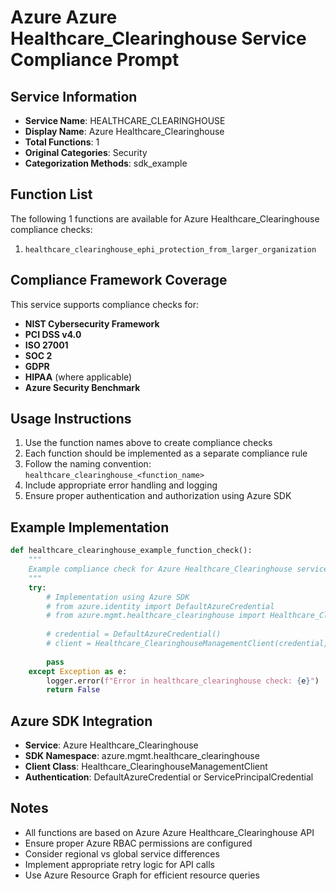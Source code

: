 # Azure Azure Healthcare_Clearinghouse Service Compliance Prompt

## Service Information
- **Service Name**: HEALTHCARE_CLEARINGHOUSE
- **Display Name**: Azure Healthcare_Clearinghouse
- **Total Functions**: 1
- **Original Categories**: Security
- **Categorization Methods**: sdk_example

## Function List
The following 1 functions are available for Azure Healthcare_Clearinghouse compliance checks:

1. `healthcare_clearinghouse_ephi_protection_from_larger_organization`


## Compliance Framework Coverage
This service supports compliance checks for:
- **NIST Cybersecurity Framework**
- **PCI DSS v4.0**
- **ISO 27001**
- **SOC 2**
- **GDPR**
- **HIPAA** (where applicable)
- **Azure Security Benchmark**

## Usage Instructions
1. Use the function names above to create compliance checks
2. Each function should be implemented as a separate compliance rule
3. Follow the naming convention: `healthcare_clearinghouse_<function_name>`
4. Include appropriate error handling and logging
5. Ensure proper authentication and authorization using Azure SDK

## Example Implementation
```python
def healthcare_clearinghouse_example_function_check():
    """
    Example compliance check for Azure Healthcare_Clearinghouse service
    """
    try:
        # Implementation using Azure SDK
        # from azure.identity import DefaultAzureCredential
        # from azure.mgmt.healthcare_clearinghouse import Healthcare_ClearinghouseManagementClient
        
        # credential = DefaultAzureCredential()
        # client = Healthcare_ClearinghouseManagementClient(credential, subscription_id)
        
        pass
    except Exception as e:
        logger.error(f"Error in healthcare_clearinghouse check: {e}")
        return False
```

## Azure SDK Integration
- **Service**: Azure Healthcare_Clearinghouse
- **SDK Namespace**: azure.mgmt.healthcare_clearinghouse
- **Client Class**: Healthcare_ClearinghouseManagementClient
- **Authentication**: DefaultAzureCredential or ServicePrincipalCredential

## Notes
- All functions are based on Azure Azure Healthcare_Clearinghouse API
- Ensure proper Azure RBAC permissions are configured
- Consider regional vs global service differences
- Implement appropriate retry logic for API calls
- Use Azure Resource Graph for efficient resource queries
